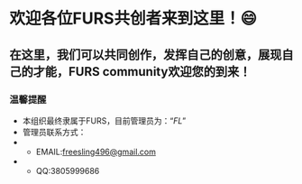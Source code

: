 # 欢迎各位FURS共创者来到这里！😄

在这里，我们可以共同创作，发挥自己的创意，展现自己的才能，FURS community欢迎您的到来！
---

### 温馨提醒

- 本组织最终隶属于FURS，目前管理员为：“_FL_”
- 管理员联系方式：
- - EMAIL:freesling496@gmail.com
- - QQ:3805999686
